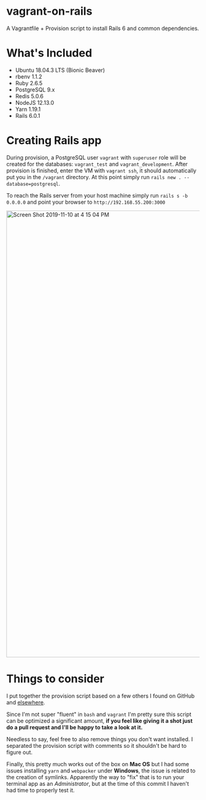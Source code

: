 # vagrant-on-rails
A Vagrantfile + Provision script to install Rails 6 and common dependencies.

# What's Included
- Ubuntu 18.04.3 LTS (Bionic Beaver)
- rbenv 1.1.2
- Ruby 2.6.5
- PostgreSQL 9.x
- Redis 5.0.6
- NodeJS 12.13.0
- Yarn 1.19.1
- Rails 6.0.1

# Creating Rails app
During provision, a PostgreSQL user `vagrant` with `superuser` role will be created for the databases: `vagrant_test` and `vagrant_development`. 
After provision is finished, enter the VM with `vagrant ssh`, it should automatically put you in the `/vagrant` directory. At this point simply run `rails new . --database=postgresql`.

To reach the Rails server from your host machine simply run `rails s -b 0.0.0.0` and point your browser to `http://192.168.55.200:3000`

<img width="1165" alt="Screen Shot 2019-11-10 at 4 15 04 PM" src="https://user-images.githubusercontent.com/1434675/68553402-a2a71e00-03d5-11ea-8abd-c20643ad2f1a.png">

# Things to consider
I put together the provision script based on a few others I found on GitHub and [elsewhere](https://gorails.com/setup/ubuntu/18.04).

Since I'm not super "fluent" in `bash` and `vagrant` I'm pretty sure this script can be optimized a significant amount, **if you feel like giving it a shot just do a pull request and I'll be happy to take a look at it.**

Needless to say, feel free to also remove things you don't want installed. I separated the provision script with comments so it shouldn't be hard to figure out.

Finally, this pretty much works out of the box on **Mac OS** but I had some issues installing `yarn` and `webpacker` under **Windows**, the issue is related to the creation of symlinks. Apparently the way to "fix" that is to run your terminal app as an *Administrator*, but at the time of this commit I haven't had time to properly test it.
